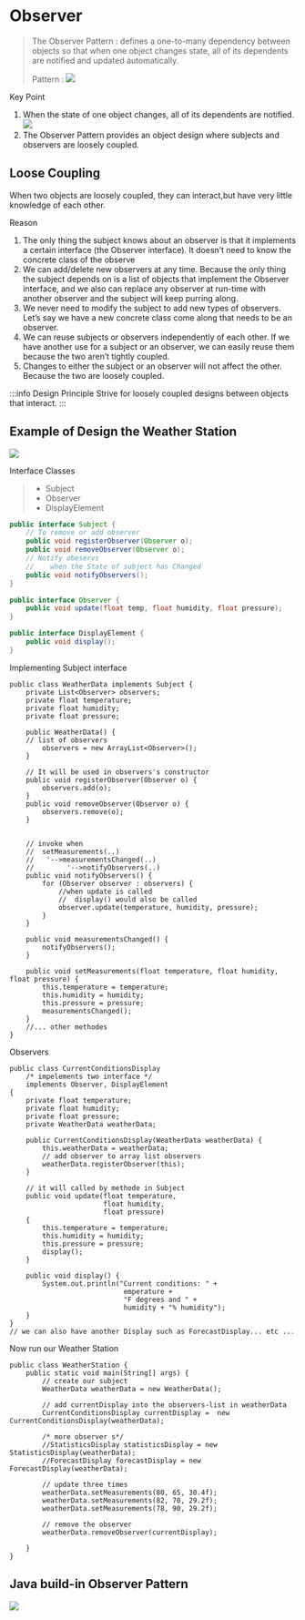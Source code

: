 # Observer 

> The Observer Pattern 
> : defines a one-to-many dependency between objects so that when one object changes state, all of its dependents are notified and updated automatically.
>
>Pattern
> : ![](https://i.imgur.com/CzsW8oV.png)



Key Point
1. When the state of one object changes, all of its dependents are notified. ![](https://i.imgur.com/EVVQirN.png)
2. The Observer Pattern provides an object design where subjects and observers are loosely coupled.




## Loose Coupling

When two objects are loosely coupled, they can interact,but have very little knowledge of each other.

Reason 
1. The only thing the subject knows about an observer is that it implements a certain interface (the Observer interface). 
It doesn’t need to know the concrete class of the observe
2. We can add/delete new observers at any time. 
Because the only thing the subject depends on is a list of objects that implement the Observer interface, and we also can replace any observer at run-time with another observer and the subject will keep purring along.
3. We never need to modify the subject to add new types of observers. Let’s say we have a new concrete class come along that needs to be an observer. 
4. We can reuse subjects or observers independently of each other. If we have another use for a subject or an observer, we can easily reuse them because the two aren’t tightly coupled.
5. Changes to either the subject or an observer will not affect the other. Because the two are loosely coupled.

:::info
Design Principle
Strive for loosely coupled designs between objects that interact.
:::


## Example of Design the Weather Station

![](https://i.imgur.com/PbT1KsS.png)


Interface Classes
> - Subject
> - Observer
> - DisplayElement
```java
public interface Subject {
    // To remove or add observer
    public void registerObserver(Observer o);
    public void removeObserver(Observer o);
    // Notify obeservs 
    //    when the State of subject has Changed
    public void notifyObservers();
}

public interface Observer {
	public void update(float temp, float humidity, float pressure);
}

public interface DisplayElement {
    public void display();
}
```

Implementing Subject interface 
```java=
public class WeatherData implements Subject {
    private List<Observer> observers;
    private float temperature;
    private float humidity;
    private float pressure;

    public WeatherData() {
    // list of observers
        observers = new ArrayList<Observer>();
    }

    // It will be used in observers's constructor
    public void registerObserver(Observer o) {
        observers.add(o);
    }
    public void removeObserver(Observer o) {
        observers.remove(o);
    }


    // invoke when 
    //  setMeasurements(..)
    //   '-->measurementsChanged(..)
    //        '-->notifyObservers(..)
    public void notifyObservers() {
        for (Observer observer : observers) {
            //when update is called
            //  display() would also be called
            observer.update(temperature, humidity, pressure);
        }
    }

    public void measurementsChanged() {
        notifyObservers();
    }

    public void setMeasurements(float temperature, float humidity, float pressure) {
        this.temperature = temperature;
        this.humidity = humidity;
        this.pressure = pressure;
        measurementsChanged();
    }
    //... other methodes
}
```
 
Observers
```java=
public class CurrentConditionsDisplay 
    /* impelements two interface */
    implements Observer, DisplayElement 
{
    private float temperature;
    private float humidity;
    private float pressure;
    private WeatherData weatherData;

    public CurrentConditionsDisplay(WeatherData weatherData) {
        this.weatherData = weatherData;
        // add observer to array list observers
        weatherData.registerObserver(this);
    }

    // it will called by methode in Subject
    public void update(float temperature, 
                       float humidity, 
                       float pressure)
    {
        this.temperature = temperature;
        this.humidity = humidity;
        this.pressure = pressure;
        display();
    }

    public void display() {
        System.out.println("Current conditions: " +
                            emperature + 
                            "F degrees and " + 
                            humidity + "% humidity");
    }
}
// we can also have another Display such as ForecastDisplay... etc ...
```

Now run our Weather Station
```java=
public class WeatherStation {
    public static void main(String[] args) {
        // create our subject
        WeatherData weatherData = new WeatherData();

        // add currentDisplay into the observers-list in weatherData
        CurrentConditionsDisplay currentDisplay =  new CurrentConditionsDisplay(weatherData);
        
        /* more observer s*/
        //StatisticsDisplay statisticsDisplay = new StatisticsDisplay(weatherData);
        //ForecastDisplay forecastDisplay = new ForecastDisplay(weatherData);

        // update three times 
        weatherData.setMeasurements(80, 65, 30.4f);
        weatherData.setMeasurements(82, 70, 29.2f);
        weatherData.setMeasurements(78, 90, 29.2f);

        // remove the observer
        weatherData.removeObserver(currentDisplay);

	}
}
```


## Java build-in Observer Pattern

![](https://i.imgur.com/Onrd9pB.png)

